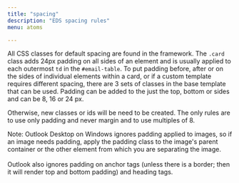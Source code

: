```yaml
---
title: "spacing"
description: "EDS spacing rules"
menu: atoms

---
```


All CSS classes for default spacing are found in the framework. The `.card` class adds 24px padding on all sides of an element and is usually applied to each outermost `td` in the `#email-table`. To put padding before, after or on the sides of individual elements within a card, or if a custom template requires different spacing, there are 3 sets of classes in the base template that can be used. Padding can be added to the just the top, bottom or sides and can be 8, 16 or 24 px.

Otherwise, new classes or ids will be need to be created. The only rules are to use only padding and never margin and to use multiples of 8.

<div class="note">
	Note: Outlook Desktop on Windows ignores padding applied to images, so if an image needs padding, apply the padding class to the image's parent container or the other element from which you are separating the image.<br><br>
	Outlook also ignores padding on anchor tags (unless there is a border; then it will render top and bottom padding) and heading tags.
</div>
